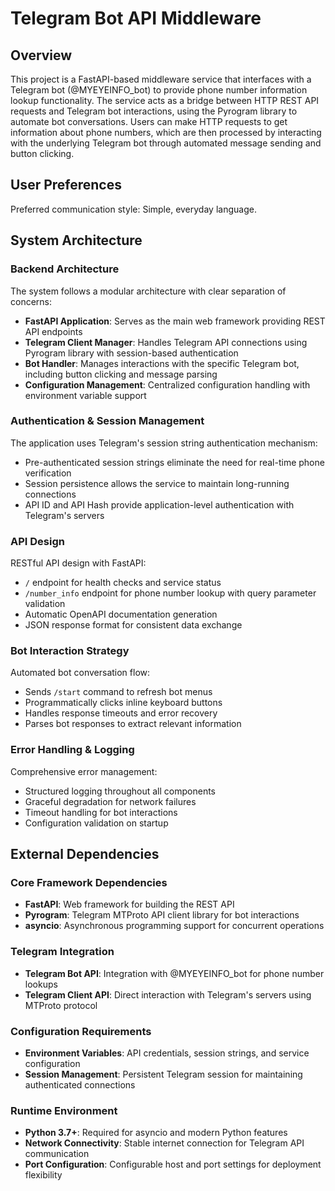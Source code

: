 # Telegram Bot API Middleware

## Overview

This project is a FastAPI-based middleware service that interfaces with a Telegram bot (@MYEYEINFO_bot) to provide phone number information lookup functionality. The service acts as a bridge between HTTP REST API requests and Telegram bot interactions, using the Pyrogram library to automate bot conversations. Users can make HTTP requests to get information about phone numbers, which are then processed by interacting with the underlying Telegram bot through automated message sending and button clicking.

## User Preferences

Preferred communication style: Simple, everyday language.

## System Architecture

### Backend Architecture
The system follows a modular architecture with clear separation of concerns:

- **FastAPI Application**: Serves as the main web framework providing REST API endpoints
- **Telegram Client Manager**: Handles Telegram API connections using Pyrogram library with session-based authentication
- **Bot Handler**: Manages interactions with the specific Telegram bot, including button clicking and message parsing
- **Configuration Management**: Centralized configuration handling with environment variable support

### Authentication & Session Management
The application uses Telegram's session string authentication mechanism:
- Pre-authenticated session strings eliminate the need for real-time phone verification
- Session persistence allows the service to maintain long-running connections
- API ID and API Hash provide application-level authentication with Telegram's servers

### API Design
RESTful API design with FastAPI:
- `/` endpoint for health checks and service status
- `/number_info` endpoint for phone number lookup with query parameter validation
- Automatic OpenAPI documentation generation
- JSON response format for consistent data exchange

### Bot Interaction Strategy
Automated bot conversation flow:
- Sends `/start` command to refresh bot menus
- Programmatically clicks inline keyboard buttons
- Handles response timeouts and error recovery
- Parses bot responses to extract relevant information

### Error Handling & Logging
Comprehensive error management:
- Structured logging throughout all components
- Graceful degradation for network failures
- Timeout handling for bot interactions
- Configuration validation on startup

## External Dependencies

### Core Framework Dependencies
- **FastAPI**: Web framework for building the REST API
- **Pyrogram**: Telegram MTProto API client library for bot interactions
- **asyncio**: Asynchronous programming support for concurrent operations

### Telegram Integration
- **Telegram Bot API**: Integration with @MYEYEINFO_bot for phone number lookups
- **Telegram Client API**: Direct interaction with Telegram's servers using MTProto protocol

### Configuration Requirements
- **Environment Variables**: API credentials, session strings, and service configuration
- **Session Management**: Persistent Telegram session for maintaining authenticated connections

### Runtime Environment
- **Python 3.7+**: Required for asyncio and modern Python features
- **Network Connectivity**: Stable internet connection for Telegram API communication
- **Port Configuration**: Configurable host and port settings for deployment flexibility